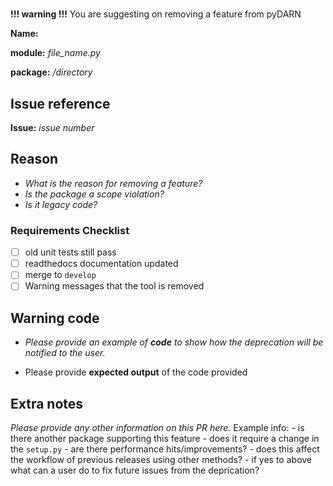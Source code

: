 # <style>!!!DEPRECATION!!!{color:red;}</style>

**!!! warning !!!** You are suggesting on removing a feature from pyDARN</span>

**Name:** 

**module:** *file_name.py*

**package:** */directory*

## Issue reference

**Issue:** *issue number*

## Reason

- *What is the reason for removing a feature?*
- *Is the package a scope violation?*
- *Is it legacy code?* 

### Requirements Checklist

- [ ] old unit tests still pass
- [ ] readthedocs documentation updated
- [ ] merge to `develop`
- [ ] Warning messages that the tool is removed

## Warning code

- *Please provide an example of **code** to show how the deprecation will be notified to the user.*

- Please provide **expected output** of the code provided

## Extra notes

*Please provide any other information on this PR here.*
Example info: 
    - is there another package supporting this feature
    - does it require a change in the `setup.py`
    - are there performance hits/improvements?
    - does this affect the workflow of previous releases using other methods?
    - if yes to above what can a user do to fix future issues from the deprication? 
